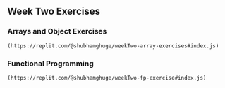 ## Week Two Exercises

### Arrays and Object Exercises

    (https://replit.com/@shubhamghuge/weekTwo-array-exercises#index.js)

### Functional Programming

    (https://replit.com/@shubhamghuge/weekTwo-fp-exercise#index.js)
